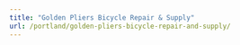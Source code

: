 ```yaml
---
title: "Golden Pliers Bicycle Repair & Supply"
url: /portland/golden-pliers-bicycle-repair-and-supply/
---
```

